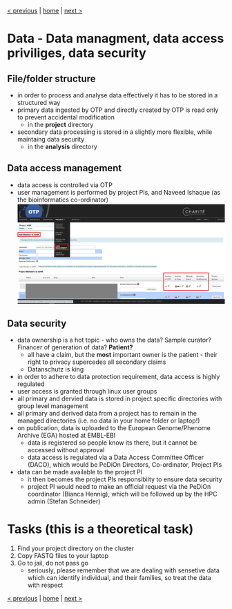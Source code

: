 [< previous](what-is-OTP.md)  |  [home](README.md)  |  [next >](eils-hpc.md) 

# Data - Data managment, data access priviliges, data security

## File/folder structure

- in order to process and analyse data effectively it has to be stored in a structured way
- primary data ingested by OTP and directly created by OTP is read only to prevent accidental modification
   - in the **project** directory
- secondary data processing is stored in a slightly more flexible, while maintaing data security
   - in the **analysis** directory

## Data access management

- data access is controlled via OTP
- user management is performed by project PIs, and Naveed Ishaque (as the bioinformatics co-ordinator)
![](otp-user.png)

## Data security
- data ownership is a hot topic - who owns the data? Sample curator? Financer of generation of data? **Patient?** 
   - all have a claim, but the **most** important owner is the patient - their right to privacy supercedes all secondary claims
   - Datanschutz is king
- in order to adhere to data protection requirement, data access is highly regulated
- user access is granted through linux user groups
- all primary and dervied data is stored in project specific directories with group level management
- all primary and derived data from a project has to remain in the managed directories (i.e. no data in your home folder or laptop!)
- on publication, data is uploaded to the European Genome/Phenome Archive (EGA) hosted at EMBL-EBI
    - data is registered so people know its there, but it cannot be accessed without approval
    - data access is regulated via a Data Access Committee Officer (DACO), which would be PeDiOn Directors, Co-ordinator, Project PIs
- data can be made available to the project PI
    - it then becomes the project PIs responsibilty to ensure data security
    - project PI would need to make an official request via the PeDiOn coordinator (Bianca Hennig), which will be followed up by the HPC admin (Stefan Schneider)

# Tasks (this is a theoretical task)
1. Find your project directory on the cluster
2. Copy FASTQ files to your laptop
3. Go to jail, do not pass go
    - seriously, please remember that we are dealing with sensetive data which can identify individual, and their families, so treat the data with respect

[< previous](what-is-OTP.md)  |  [home](README.md)  |  [next >](eils-hpc.md) 
